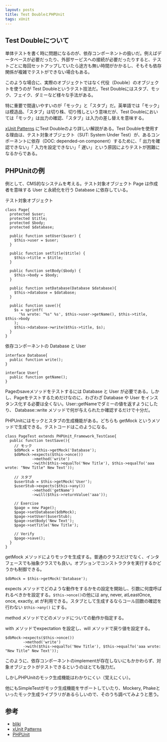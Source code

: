 ```yaml
---
layout: posts
title: Test DoubleとPHPUnit
tags: xUnit
---
```


## Test Doubleについて

単体テストを書く時に問題になるのが、依存コンポーネントの扱いだ。例えばデータベースが必要だったり、外部サービスへの接続が必要だったりすると、テストごとに毎回セットアップしていたら途方も無い時間がかかるし、そもそも依存関係が複雑でテストができない場合もある。

このような場合に、実際のオブジェクトではなく代役（Double）のオブジェクトを使うのが Test Doubleというテスト技法だ。Test Doubleにはスタブ、モック、フェイク、ダミーなど様々な手法がある。

特に重要で間違いやすいのが「モック」と「スタブ」だ。英単語では「モック」は模造品、「スタブ」は切り株、切り残しという意味だが、Test Doubleにおいては「モック」は出力の確認、「スタブ」は入力の差し替えを意味する。

[xUnit Patterns](http://xunitpatterns.com/Test%20Double.html) にTest Doubleのより詳しい解説がある。Test Doubleを使用する理由は、テスト対象オブジェクト（SUT: System Under Test）が、あるコンポーネントに依存（DOC: depended-on component）するために、「 出力を確認できない」「 入力を設定できない」「 遅い」という原因によりテストが困難になるからである。

## PHPUnitの例

例として、CMS的なシステムを考える。テスト対象オブジェクト Page は作成者を意味する User と永続化を行う Database に依存している。

テスト対象オブジェクト

    class Page{
      protected $user;
      protected $title;
      protected $body;
      protected $database;

      public function setUser($user) {
        $this->user = $user;
      }

      public function setTitle($title) {
        $this->title = $title;
      }

      public function setBody($body) {
        $this->body = $body;
      }

      public function setDatabase(Database $database){
        $this->database = $database;
      }

      public function save(){
        $s = sprintf(
          '%s wrote: "%s" %s', $this->user->getName(), $this->title, $this->body
        );
        $this->database->write($this->title, $s);
      }
    }

依存コンポーネントの Database と User

    interface Database{
      public function write();
    }

    interface User{
      public function getName();
    }

Pageのsaveメソッドをテストするには Database と User が必要である。しかし、Pageをテストするためだけなのに、わざわざ Database や User をインスタンス化する必要は全くない。User::getNameでダミーの値を返すようにしたり、 Database::write メソッドで何が与えられたか確認するだけで十分だ。

PHPUnitにはモックとスタブの生成機能がある。どちらも getMock というメソッドで生成できる。テストコードはこのようになる。

    class PageTest extends PHPUnit_Framework_TestCase{
      public function testSave(){
        // モック
        $dbMock = $this->getMock('Database');
        $dbMock->expects($this->once())
                ->method('write')
                ->with($this->equalTo('New Title'), $this->equalTo('aaa wrote: "New Title" New Text'));

        // スタブ
        $userStub = $this->getMock('User');
        $userStub->expects($this->any())
                ->method('getName')
                ->will($this->returnValue('aaa'));

        // Exercise
        $page = new Page();
        $page->setDatabase($dbMock);
        $page->setUser($userStub);
        $page->setBody('New Text');
        $page->setTitle('New Title');

        // Verify
        $page->save();
      }
    }


getMock メソッドによりモックを生成する。普通のクラスだけでなく、インタフェースでも抽象クラスでも良い。オプションでコンストラクタを実行するかどうかも制御できる。

    $dbMock = $this->getMock('Database');

expects メソッドでどのような動作をするかをの設定を開始し、引数に何度呼ばれるべきかを設定する。```$this->once()```の他には any, never, atLeastOnce, once, exactly, at が利用できる。スタブとして生成するならコール回数の確認を行わない ```$this->any()``` にする。

method メソッドでどのメソッドについての動作か指定する。

with メソッドでexpectation を設定し、will メソッドで戻り値を設定する。

    $dbMock->expects($this->once())
            ->method('write')
            ->with($this->equalTo('New Title'), $this->equalTo('aaa wrote: "New Title" New Text'));

このように、依存コンポーネントのimplementが存在しないにもかかわらず、対象オブジェクトがテストできるというのはとても強力だ。

しかしPHPUnitのモック生成機能はわかりにくい（覚えにくい）。

他にもSimpleTestがモック生成機能をサポートしていたり、Mockery, Phakeといったモック生成ライブラリがあるらしいので、そのうち調べてみようと思う。


## 参考

- [bliki](http://capsctrl.que.jp/kdmsnr/wiki/bliki/?TestDouble)
- [xUnit Patterns](http://xunitpatterns.com/Test%20Double.html)
- [PHPUnit](http://www.phpunit.de/manual/3.6/ja/test-doubles.html)

